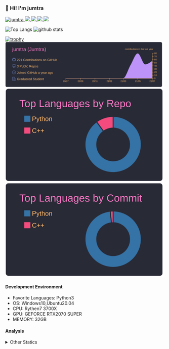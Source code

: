 ### 👋 Hi! I'm jumtra
<p align="left"> 
  <a href="https://github.com/jumtra/jumtra/">
    <img src="https://komarev.com/ghpvc/?username=jumtra" alt="jumtra" />
  </a>
  <a href="http://twitter.com/Jumtra1">
    <img height="20" src="https://img.shields.io/twitter/follow/Jumtra1?label=Twitter&logo=twitter&style=flat" />
  </a>
  <a href="https://github.com/jumtra">
    <img height="20" src="https://img.shields.io/github/followers/jumtra?label=follow&logo=github&style=flat" />
  </a>
  <a href="http://qiita.com/Jumtra">
    <img height="20" src="https://qiita-badge.apiapi.app/s/Jumtra/posts.svg" />
  </a>
  <a href="http://qiita.com/Jumtra">
    <img height="20" src="https://qiita-badge.apiapi.app/s/Jumtra/contributions.svg" />
  </a>
</p>

<p align="left"> 
  <img alt="Top Langs" height="150px" src="https://github-readme-stats.vercel.app/api/top-langs/?username=jumtra&layout=compact&count_private=true&show_icons=true&show_icons=true&theme=onedark" />
  <img alt="github stats" height="150px" src="https://github-readme-stats.vercel.app/api?username=jumtra&count_private=true&show_icons=true&show_icons=true&theme=onedark" />
</p>

[![trophy](https://github-profile-trophy.vercel.app/?username=jumtra&theme=gruvbox)](https://github.com/ryo-ma/github-profile-trophy)
[![](https://raw.githubusercontent.com/jumtra/jumtra/master/profile-summary-card-output/dracula/0-profile-details.svg)](https://github.com/vn7n24fzkq/github-profile-summary-cards)
[![](https://raw.githubusercontent.com/jumtra/jumtra/master/profile-summary-card-output/dracula/1-repos-per-language.svg)](https://github.com/vn7n24fzkq/github-profile-summary-cards)
[![](https://raw.githubusercontent.com/jumtra/jumtra/master/profile-summary-card-output/dracula/2-most-commit-language.svg)](https://github.com/vn7n24fzkq/github-profile-summary-cards)


#### Development Environment

- Favorite Languages: Python3
- OS: Windows10,Ubuntu20.04
- CPU: Rythen7 3700X
- GPU: GEFORCE RTX2070 SUPER
- MEMORY: 32GB

#### Analysis
<details>
  <summary>Other Statics</summary>
<!--START_SECTION:waka-->
![Profile Views](http://img.shields.io/badge/Profile%20Views-32-blue)

**🐱 My Github Data** 

> 🏆 31 Contributions in the Year 2021
 > 
> 📦 341.8 kB Used in Github's Storage 
 > 
> 💼 Opted to Hire
 > 
> 📜 3 Public Repositories 
 > 
> 🔑 9 Private Repositories  
 > 
**I'm an Early 🐤** 

```text
🌞 Morning    38 commits     ████░░░░░░░░░░░░░░░░░░░░░   19.29% 
🌆 Daytime    130 commits    ████████████████░░░░░░░░░   65.99% 
🌃 Evening    28 commits     ███░░░░░░░░░░░░░░░░░░░░░░   14.21% 
🌙 Night      1 commits      ░░░░░░░░░░░░░░░░░░░░░░░░░   0.51%

```
📅 **I'm Most Productive on Friday** 

```text
Monday       42 commits     █████░░░░░░░░░░░░░░░░░░░░   21.32% 
Tuesday      20 commits     ██░░░░░░░░░░░░░░░░░░░░░░░   10.15% 
Wednesday    30 commits     ███░░░░░░░░░░░░░░░░░░░░░░   15.23% 
Thursday     31 commits     ████░░░░░░░░░░░░░░░░░░░░░   15.74% 
Friday       48 commits     ██████░░░░░░░░░░░░░░░░░░░   24.37% 
Saturday     22 commits     ██░░░░░░░░░░░░░░░░░░░░░░░   11.17% 
Sunday       4 commits      ░░░░░░░░░░░░░░░░░░░░░░░░░   2.03%

```


📊 **This Week I Spent My Time On** 

```text
⌚︎ Time Zone: Asia/Tokyo

💬 Programming Languages: 
C++                      7 hrs 42 mins       █████████████████░░░░░░░░   69.37% 
Python                   2 hrs 22 mins       █████░░░░░░░░░░░░░░░░░░░░   21.41% 
JSON                     24 mins             █░░░░░░░░░░░░░░░░░░░░░░░░   3.71% 
R                        18 mins             ░░░░░░░░░░░░░░░░░░░░░░░░░   2.78% 
Text                     17 mins             ░░░░░░░░░░░░░░░░░░░░░░░░░   2.64%

🔥 Editors: 
VS Code                  11 hrs 7 mins       █████████████████████████   100.0%

🐱‍💻 Projects: 
Practice_CPP             4 hrs 12 mins       █████████░░░░░░░░░░░░░░░░   37.82% 
ClusteringForTsp         3 hrs 54 mins       ████████░░░░░░░░░░░░░░░░░   35.18% 
RGNP                     1 hr 5 mins         ██░░░░░░░░░░░░░░░░░░░░░░░   9.88% 
GNP-GA                   40 mins             █░░░░░░░░░░░░░░░░░░░░░░░░   6.12% 
GNP                      26 mins             █░░░░░░░░░░░░░░░░░░░░░░░░   3.99%

💻 Operating System: 
Windows                  11 hrs 7 mins       █████████████████████████   100.0%

```

**I Mostly Code in Python** 

```text
Python                   9 repos             ██████████████████████░░░   90.0% 
C++                      1 repo              ██░░░░░░░░░░░░░░░░░░░░░░░   10.0%

```


**Timeline**

![Chart not found](https://raw.githubusercontent.com/jumtra/jumtra/master/charts/bar_graph.png) 


 Last Updated on 25/07/2021
<!--END_SECTION:waka-->
 </details>
